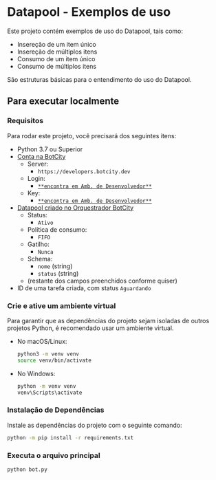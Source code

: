 # Datapool - Exemplos de uso

Este projeto contém exemplos de uso do Datapool, tais como:

- Insereção de um item único
- Insereção de múltiplos itens
- Consumo de um item único
- Consumo de múltiplos itens

São estruturas básicas para o entendimento do uso do Datapool.

## Para executar localmente
### Requisitos

Para rodar este projeto, você precisará dos seguintes itens:

- Python 3.7 ou Superior
- [Conta na BotCity](https://developers.botcity.dev/)
    - Server:
        - `https://developers.botcity.dev`
    - Login:
        - [`**encontra em Amb. de Desenvolvedor**`](https://developers.botcity.dev/dev)
    - Key:
        - [`**encontra em Amb. de Desenvolvedor**`](https://developers.botcity.dev/dev)
- [Datapool criado no Orquestrador BotCity](https://documentation.botcity.dev/pt/maestro/features/datapool/#criando-um-datapool)
    - Status:
        - `Ativo`
    - Política de consumo:
        - `FIFO`
    - Gatilho:
        - `Nunca`
    - Schema:
        - `nome` (string)
        - `status` (string)
    - (restante dos campos preenchidos conforme quiser)
- ID de uma tarefa criada, com status `Aguardando`

### Crie e ative um ambiente virtual

   Para garantir que as dependências do projeto sejam isoladas de outros projetos Python, é recomendado usar um ambiente virtual.

   - No macOS/Linux:

     ```bash
     python3 -m venv venv
     source venv/bin/activate
     ```

   - No Windows:

     ```bash
     python -m venv venv
     venv\Scripts\activate
     ```

### Instalação de Dependências

Instale as dependências do projeto com o seguinte comando:

```bash
python -m pip install -r requirements.txt
```

### Executa o arquivo principal

```bash
python bot.py
```
